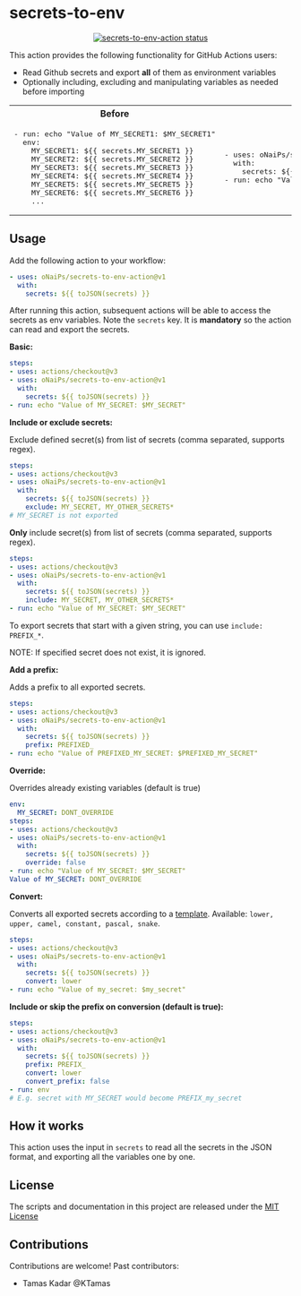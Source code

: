 # secrets-to-env

<p align="center">
  <a href="https://github.com/oNaiPs/secrets-to-env-action/actions"><img alt="secrets-to-env-action status" src="https://github.com/oNaiPs/secrets-to-env-action/workflows/build-test/badge.svg"></a>
</p>

This action provides the following functionality for GitHub Actions users:

- Read Github secrets and export **all** of them as environment variables
- Optionally including, excluding and manipulating variables as needed before importing

<table>
<tr>
<th>
Before
</th>
<th>
After
</th>
</tr>
<tr>
<td>
<pre>
- run: echo "Value of MY_SECRET1: $MY_SECRET1"
  env:
    MY_SECRET1: ${{ secrets.MY_SECRET1 }}
    MY_SECRET2: ${{ secrets.MY_SECRET2 }}
    MY_SECRET3: ${{ secrets.MY_SECRET3 }}
    MY_SECRET4: ${{ secrets.MY_SECRET4 }}
    MY_SECRET5: ${{ secrets.MY_SECRET5 }}
    MY_SECRET6: ${{ secrets.MY_SECRET6 }}
    ...
</pre>
</td>

<td>
<pre>
- uses: oNaiPs/secrets-to-env-action@v1
  with:
    secrets: ${{ toJSON(secrets) }}
- run: echo "Value of MY_SECRET1: $MY_SECRET1"
</pre>
</td>

</tr>
</table>

## Usage

Add the following action to your workflow:

```yaml
- uses: oNaiPs/secrets-to-env-action@v1
  with:
    secrets: ${{ toJSON(secrets) }}
```

After running this action, subsequent actions will be able to access the secrets as env variables.
Note the `secrets` key. It is **mandatory** so the action can read and export the secrets.

**Basic:**

```yaml
steps:
- uses: actions/checkout@v3
- uses: oNaiPs/secrets-to-env-action@v1
  with:
    secrets: ${{ toJSON(secrets) }}
- run: echo "Value of MY_SECRET: $MY_SECRET"
```

**Include or exclude secrets:**

Exclude defined secret(s) from list of secrets (comma separated, supports regex).

```yaml
steps:
- uses: actions/checkout@v3
- uses: oNaiPs/secrets-to-env-action@v1
  with:
    secrets: ${{ toJSON(secrets) }}
    exclude: MY_SECRET, MY_OTHER_SECRETS*
# MY_SECRET is not exported
```

**Only** include secret(s) from list of secrets (comma separated, supports regex).

```yaml
steps:
- uses: actions/checkout@v3
- uses: oNaiPs/secrets-to-env-action@v1
  with:
    secrets: ${{ toJSON(secrets) }}
    include: MY_SECRET, MY_OTHER_SECRETS*
- run: echo "Value of MY_SECRET: $MY_SECRET"
```

To export secrets that start with a given string, you can use `include: PREFIX_*`.

NOTE: If specified secret does not exist, it is ignored.

**Add a prefix:**

Adds a prefix to all exported secrets.

```yaml
steps:
- uses: actions/checkout@v3
- uses: oNaiPs/secrets-to-env-action@v1
  with:
    secrets: ${{ toJSON(secrets) }}
    prefix: PREFIXED_
- run: echo "Value of PREFIXED_MY_SECRET: $PREFIXED_MY_SECRET"
```

**Override:**

Overrides already existing variables (default is true)

```yaml
env:
  MY_SECRET: DONT_OVERRIDE
steps:
- uses: actions/checkout@v3
- uses: oNaiPs/secrets-to-env-action@v1
  with:
    secrets: ${{ toJSON(secrets) }}
    override: false
- run: echo "Value of MY_SECRET: $MY_SECRET"
Value of MY_SECRET: DONT_OVERRIDE
```

**Convert:**

Converts all exported secrets according to a [template](https://github.com/blakeembrey/change-case#core).
Available: `lower, upper, camel, constant, pascal, snake`.
  
```yaml
steps:
- uses: actions/checkout@v3
- uses: oNaiPs/secrets-to-env-action@v1
  with:
    secrets: ${{ toJSON(secrets) }}
    convert: lower
- run: echo "Value of my_secret: $my_secret"
```

**Include or skip the prefix on conversion (default is true):**

```yaml
steps:
- uses: actions/checkout@v3
- uses: oNaiPs/secrets-to-env-action@v1
  with:
    secrets: ${{ toJSON(secrets) }}
    prefix: PREFIX_
    convert: lower
    convert_prefix: false
- run: env
# E.g. secret with MY_SECRET would become PREFIX_my_secret
```

## How it works

This action uses the input in `secrets` to read all the secrets in the JSON format, and exporting all the variables one by one.

## License

The scripts and documentation in this project are released under the [MIT License](LICENSE)

## Contributions

Contributions are welcome! Past contributors:

- Tamas Kadar @KTamas
